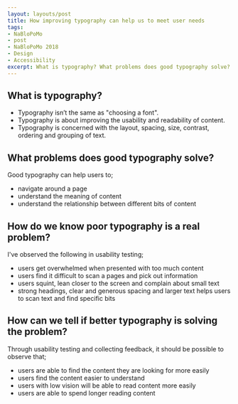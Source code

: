 ```yaml
---
layout: layouts/post
title: How improving typography can help us to meet user needs
tags: 
- NaBloPoMo
- post
- NaBloPoMo 2018
- Design
- Accessibility
excerpt: What is typography? What problems does good typography solve? How do we know poor typography is a real problem?
---
```


## What is typography?
- Typography isn’t the same as "choosing a font".
- Typography is about improving the usability and readability of content.
- Typography is concerned with the layout, spacing, size, contrast, ordering and grouping of text.

## What problems does good typography solve?
Good typography can help users to;
- navigate around a page
- understand the meaning of content
- understand the relationship between different bits of content

## How do we know poor typography is a real problem?
I've observed the following in usability testing;
- users get overwhelmed when presented with too much content
- users find it difficult to scan a pages and pick out information
- users squint, lean closer to the screen and complain about small text
- strong headings, clear and generous spacing and larger text helps users to scan text and find specific bits

## How can we tell if better typography is solving the problem?
Through usability testing and collecting feedback, it should be possible to observe that;
- users are able to find the content they are looking for more easily
- users find the content easier to understand
- users with low vision will be able to read content more easily
- users are able to spend longer reading content
